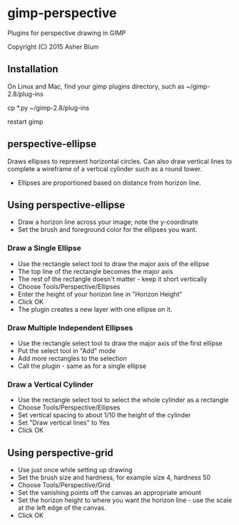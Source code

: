 # gimp-perspective
Plugins for perspective drawing in GIMP

Copyright (C) 2015 Asher Blum

## Installation

On Linux and Mac, find your gimp plugins directory, such as ~/gimp-2.8/plug-ins

cp *.py ~/gimp-2.8/plug-ins

restart gimp

## perspective-ellipse

Draws ellipses to represent horizontal circles. Can also draw vertical lines
to complete a wireframe of a vertical cylinder such as a round tower.

* Ellipses are proportioned based on distance from horizon line.

## Using perspective-ellipse
* Draw a horizon line across your image; note the y-coordinate
* Set the brush and foreground color for the ellipses you want.

### Draw a Single Ellipse
* Use the rectangle select tool to draw the major axis of the ellipse
* The top line of the rectangle becomes the major axis
* The rest of the rectangle doesn't matter - keep it short vertically
* Choose Tools/Perspective/Ellipses
* Enter the height of your horizon line in "Horizon Height"
* Click OK
* The plugin creates a new layer with one ellipse on it.

### Draw Multiple Independent Ellipses
* Use the rectangle select tool to draw the major axis of the first ellipse
* Put the select tool in "Add" mode 
* Add more rectangles to the selection
* Call the plugin - same as for a single ellipse

### Draw a Vertical Cylinder
* Use the rectangle select tool to select the whole cylinder as a rectangle
* Choose Tools/Perspective/Ellipses
* Set vertical spacing to about 1/10 the height of the cylinder
* Set "Draw vertical lines" to Yes
* Click OK

## Using perspective-grid
* Use just once while setting up drawing
* Set the brush size and hardness, for example size 4, hardness 50
* Choose Tools/Perspective/Grid
* Set the vanishing points off the canvas an appropriate amount
* Set the horizon height to where you want the horizon line - use the scale at the left edge of the canvas.
* Click OK


